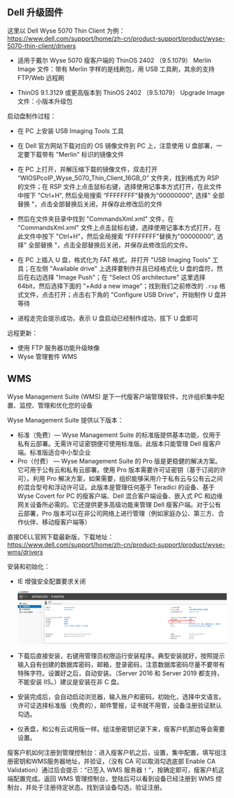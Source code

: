 ## Dell 升级固件

这里以 Dell Wyse 5070 Thin Client 为例：<https://www.dell.com/support/home/zh-cn/product-support/product/wyse-5070-thin-client/drivers>

- 适用于戴尔 Wyse 5070 瘦客户端的 ThinOS 2402 （9.5.1079） Merlin Image 文件：带有 Merlin 字样的是线刷包，用 USB 工具刷，其余的支持 FTP/Web 远程刷

- ThinOS 9.1.3129 或更高版本到 ThinOS 2402 （9.5.1079） Upgrade Image 文件：小版本升级包

启动盘制作过程：

- 在 PC 上安装 USB Imaging Tools 工具
- 在 Dell 官方网站下载对应的 OS 镜像文件到 PC 上，注意使用 U 盘部署，一定要下载带有 "Merlin" 标识的镜像文件
- 在 PC 上打开，并解压缩下载的镜像文件，双击打开 “WIOSPcoIP_Wyse_5070_Thin_Client_16GB_0” 文件夹，找到格式为 RSP 的文件；在 RSP 文件上点击鼠标右键，选择使用记事本方式打开，在此文件中按下 "Ctrl+H", 然后全局搜索 “FFFFFFFF"替换为"00000000", 选择" 全部替换 "，点击全部替换后关闭，并保存此修改后的文件

- 然后在文件夹目录中找到 "CommandsXml.xml" 文件，在 "CommandsXml.xml" 文件上点击鼠标右键，选择使用记事本方式打开，在此文件中按下 "Ctrl+H"，然后全局搜索 “FFFFFFFF"替换为"00000000", 选择" 全部替换 "，点击全部替换后关闭，并保存此修改后的文件。

- 在 PC 上插入 U 盘，格式化为 FAT 格式，并打开 "USB Imaging Tools" 工具；在左侧 "Available drive" 上选择要制作并且已经格式化 U 盘的盘符，然后在右边选择 "Image Push"；在 "Select OS architecture" 这里选择 64bit，然后选择下面的 "+Add a new image"；找到我们之前修改的 `.rsp` 格式文件，点击打开；点击右下角的 "Configure USB Drive"，开始制作 U 盘并等待

- 进程走完会提示成功，表示 U 盘启动已经制作成功，拔下 U 盘即可

远程更新：

- 使用 FTP 服务器功能升级映像
- Wyse 管理套件 WMS

## WMS

Wyse Management Suite (WMS) 是下一代瘦客户端管理软件，允许组织集中配置、监控、管理和优化您的设备

Wyse Management Suite 提供以下版本：

- 标准（免费）— Wyse Management Suite 的标准版提供基本功能，仅用于私有云部署。无需许可证密钥便可使用标准版。此版本只能管理 Dell 瘦客户端。标准版适合中小型企业
- Pro（付费） — Wyse Management Suite 的 Pro 版是更稳健的解决方案。它可用于公有云和私有云部署。使用 Pro 版本需要许可证密钥（基于订阅的许可）。利用 Pro 解决方案，如果需要，组织能够采用介于私有云与公有云之间的混合型号和浮动许可证。此版本是管理任何基于 Teradici 的设备、基于 Wyse Covert for PC 的瘦客户端、Dell 混合客户端设备、嵌入式 PC 和边缘网关设备所必需的。它还提供更多高级功能来管理 Dell 瘦客户端。对于公有云部署，Pro 版本可以在非公司网络上进行管理（例如家庭办公、第三方、合作伙伴、移动瘦客户端等）

直接DELL官网下载最新版，下载地址：<https://www.dell.com/support/home/zh-cn/product-support/product/wyse-wms/drivers>

安装和初始化：

- IE 增强安全配置要求关闭

  ![image-20250731151450837](./.assets/DellWyse/image-20250731151450837.png)

- 下载后直接安装，右键用管理员权限运行安装程序。典型安装就好，按照提示输入自有创建的数据库密码，邮箱，登录密码，注意数据库密码尽量不要带有特殊字符。设置好之后，自动安装。（Server 2016 和 Server 2019 都支持，不能安装 IIS。）建议是安装在非 C 盘。

- 安装完成后，会自动启动浏览器，输入账户和密码，初始化，选择中文语言。许可证选择标准版（免费的），邮件警报，证书就不用管，设备注册验证默认勾选。

- 仪表盘，和公有云试用版一样。组注册密钥记录下来，瘦客户机那边等会需要设置。

瘦客户机如何注册到管理控制台：进入瘦客户机之后，设置，集中配置，填写组注册密钥和WMS服务器地址，并验证，（没有 CA 可以取消勾选底部 Enable CA Validation）通过后会提示：“已签入 WMS 服务器！”，按确定即可，瘦客户机这端配置完成。返回 WMS 管理控制台，登陆后可以看到设备已经注册到 WMS 控制台，并处于注册待定状态。找到该设备勾选，验证注册。
